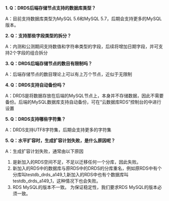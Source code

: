 **1. Q：DRDS后端存储节点支持的数据库类型？**

A：目前支持数据库类型为MySQL 5.6和MySQL 5.7，后期会支持更多的MySQL版本。

**2. Q：支持那些字段类型的拆分？**

A：内测和公测期间支持数值和字符串类型的字段，后续将增加日期字段，并可支持2个字段的组合拆分

**3. Q：DRDS后端存储节点的数目有限制吗？**

A：后端存储节点的数目理论上可以有上万个节点，近似于无限制

**4. Q：DRDS支持自动备份吗？**

A：DRDS是将数据存放在后端的MySQL节点上，本身并不存储数据，因此不需要备份。后端的MySQL数据库支持自动备份，可在“云数据库RDS”控制台的中进行设置

**5. Q：DRDS支持哪些字符集？**

A：DRDS支持UTF8字符集，后期会支持更多的字符集

**5. Q：水平扩容时，生成扩容计划失败，是什么原因呢？**

A：生成扩容计划失败，通常由以下原因
  1. 是新加入的RDS空间不足，不足以迁移任何一个分库，因此失败。
  2. 新加入的RDS中的数据库与原RDS中的DRDS的分库重名，例如原RDS中有个分库叫testdb_drds_a149_1,新加入的RDS中也有个数据库叫testdb_drds_a149_1，这种情况下也会失败。
  3. RDS MySQL的版本不一致。 为保证稳定性，我们要求RDS MySQL的版本必须一致。
